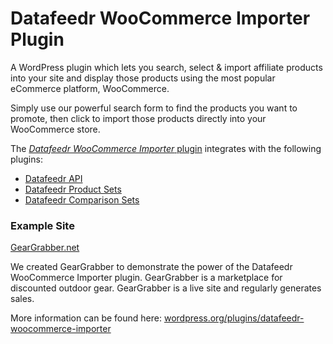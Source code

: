 # Datafeedr WooCommerce Importer Plugin

A WordPress plugin which lets you search, select &amp; import affiliate products into your site and display those products using the most popular eCommerce platform, WooCommerce.

Simply use our powerful search form to find the products you want to promote, then click to import those products directly into your WooCommerce store.

The [*Datafeedr WooCommerce Importer* plugin](https://wordpress.org/plugins/datafeedr-woocommerce-importer/) integrates with the following plugins:

* [Datafeedr API](https://wordpress.org/plugins/datafeedr-api/)
* [Datafeedr Product Sets](https://wordpress.org/plugins/datafeedr-product-sets/)
* [Datafeedr Comparison Sets](https://wordpress.org/plugins/datafeedr-comparison-sets/)

### Example Site

[GearGrabber.net](https://www.geargrabber.net/)

We created GearGrabber to demonstrate the power of the Datafeedr WooCommerce Importer plugin. GearGrabber is a marketplace for discounted outdoor gear. GearGrabber is a live site and regularly generates sales.

More information can be found here: [wordpress.org/plugins/datafeedr-woocommerce-importer](https://wordpress.org/plugins/datafeedr-woocommerce-importer/)